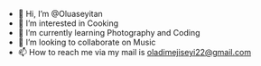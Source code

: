 - 👋 Hi, I’m @Oluaseyitan
- 👀 I’m interested in Cooking
- 🌱 I’m currently learning Photography and Coding
- 💞️ I’m looking to collaborate on Music
- 📫 How to reach me via my mail is oladimejiseyi22@gmail.com

<!---
Oluaseyitan/Oluaseyitan is a ✨ special ✨ repository because its `README.md` (this file) appears on your GitHub profile.
You can click the Preview link to take a look at your changes.
--->
